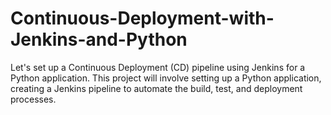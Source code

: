 # Continuous-Deployment-with-Jenkins-and-Python
Let's set up a Continuous Deployment (CD) pipeline using Jenkins for a Python application. This project will involve setting up a Python application, creating a Jenkins pipeline to automate the build, test, and deployment processes.
